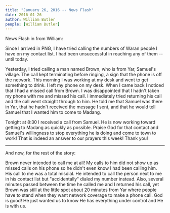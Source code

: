 ```yaml
---
title: "January 26, 2016 -- News Flash"
date: 2016-01-26
author: William Butler
people: [William Butler]
---
```


News Flash in from William:

Since I arrived in PNG, I have tried calling the numbers of Waran people I have on my contact list. I had been
unsuccessful in reaching any of them -- until today.

Yesterday, I tried calling a man named Brown, who is from Yar, Samuel's village. The call kept terminating before
ringing, a sign that the phone is off the network. This morning I was working at my desk and went to get something to
drink. I left my phone on my desk. When I came back I noticed that I had a missed call from Brown. I was disappointed
that I hadn't taken my phone with me and missed his call. I immediately tried returning his call and the call went
straight through to him. He told me that Samuel was there in Yar, that he hadn't received the message I sent, and that
he would tell Samuel that I wanted him to come to Madang.

Tonight at 8:30 I received a call from Samuel. He is now working toward getting to Madang as quickly as possible. Praise
God for that contact and Samuel's willingness to stop everything he is doing and come to town to work! That is indeed an
answer to our prayers this week! Thank you!

---

And now, for the rest of the story:

Brown never intended to call me at all! My calls to him did not show up as missed calls on his phone so he didn't even
know I had been calling him. His call to me was a total misdial. He intended to call the person next to me in his
contact list but "accidentally" dialed my number instead. Also, several minutes passed between the time he called me and
I returned his call, yet Brown was still at the little spot about 20 minutes from Yar where people have to stand when
they want network coverage to make a phone call. God is good! He just wanted us to know He has everything under control
and He is with us.
